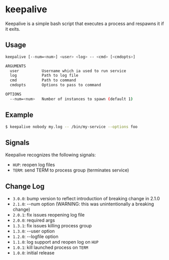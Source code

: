 keepalive
=========
Keepalive is a simple bash script that executes a process and respawns it if it
exits.

Usage
-----
```sh
keepalive [--num=<num>] <user> <log> -- <cmd> [<cmdopts>]

ARGUMENTS
  user          Username which ia used to run service
  log           Path to log file
  cmd           Path to command
  cmdopts       Options to pass to command

OPTIONS
  --num=<num>	Number of instances to spawn (default 1)
```

Example
-------
```sh
$ keepalive nobody my.log -- /bin/my-service --options foo
```

Signals
-------
Keepalive recognizes the following signals:

 * `HUP`: reopen log files
 * `TERM`: send TERM to process group (terminates service)

Change Log
----------
 * `3.0.0`: bump version to reflect introduction of breaking change in 2.1.0
 * `2.1.0`: --num option (WARNING: this was unintentionally a breaking change)
 * `2.0.1`: fix issues reopening log file
 * `2.0.0`: required args
 * `1.3.1`: fix issues killing process group
 * `1.3.0`: --user option
 * `1.2.0`: --logfile option
 * `1.1.0`: log support and reopen log on `HUP`
 * `1.0.1`: kill launched process on `TERM`
 * `1.0.0`: initial release

